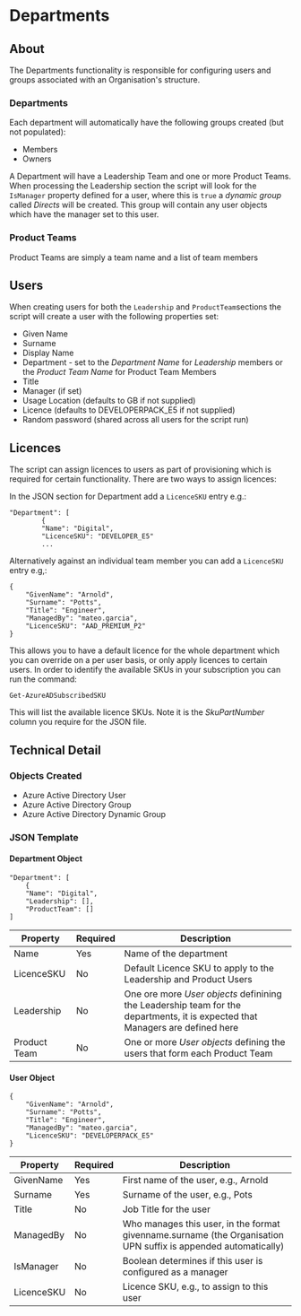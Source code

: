 # Departments #

## About ##
The Departments functionality is responsible for configuring users and groups associated with an Organisation's structure.

### Departments ###
Each department will automatically have the following groups created (but not populated):
- <Department Name> Members
- <Department Name> Owners

A Department will have a Leadership Team and one or more Product Teams.  When processing the Leadership section the script will look for the ````IsManager```` property defined for a user, where this is ````true```` a _dynamic group_ called *<Manager Name> Directs* will be created.  This group will contain any user objects which have the manager set to this user.

### Product Teams ###
Product Teams are simply a team name and a list of team members

## Users ##

When creating users for both the ````Leadership```` and ````ProductTeam````sections the script will create a user with the following properties set:
- Given Name
- Surname
- Display Name
- Department - set to the _Department Name_ for _Leadership_ members or the _Product Team Name_ for Product Team Members
- Title
- Manager (if set)
- Usage Location (defaults to GB if not supplied)
- Licence (defaults to DEVELOPERPACK_E5 if not supplied)
- Random password (shared across all users for the script run)

## Licences ##
The script can assign licences to users as part of provisioning which is required for certain functionality.  There are two ways to assign licences:

In the JSON section for Department add a ````LicenceSKU```` entry e.g.:

````
"Department": [
        {
        "Name": "Digital",
        "LicenceSKU": "DEVELOPER_E5"
        ...
````

Alternatively against an individual team member you can add a ````LicenceSKU```` entry e.g,:
````
{
    "GivenName": "Arnold",
    "Surname": "Potts",
    "Title": "Engineer",
    "ManagedBy": "mateo.garcia",
    "LicenceSKU": "AAD_PREMIUM_P2"
}
````

This allows you to have a default licence for the whole department which you can override on a per user basis, or only apply licences to certain users.  In order to identify the available SKUs in your subscription you can run the command:

````Get-AzureADSubscribedSKU````

This will list the available licence SKUs.  Note it is the _SkuPartNumber_ column you require for the JSON file.

## Technical Detail ##

### Objects Created ###
- Azure Active Directory User
- Azure Active Directory Group
- Azure Active Directory Dynamic Group

### JSON Template ###

#### Department Object ###
````
"Department": [
    {
    "Name": "Digital",
    "Leadership": [],
    "ProductTeam": []
]
````

Property | Required | Description
-------- | -------- | -----------
Name    |   Yes | Name of the department
LicenceSKU | No | Default Licence SKU to apply to the Leadership and Product Users
Leadership | No | One ore more *User objects* definining the Leadership team for the departments, it is expected that Managers are defined here
Product Team | No | One or more *User objects* defining the users that form each Product Team

#### User Object  ###

````
{
    "GivenName": "Arnold",
    "Surname": "Potts",
    "Title": "Engineer",
    "ManagedBy": "mateo.garcia",
    "LicenceSKU": "DEVELOPERPACK_E5"
}
````
Property | Required | Description
-------- | -------- | -----------
GivenName | Yes | First name of the user, e.g., Arnold
Surname | Yes | Surname of the user, e.g., Pots
Title | No | Job Title for the user
ManagedBy | No | Who manages this user, in the format givenname.surname (the Organisation UPN suffix is appended automatically)
IsManager | No  | Boolean determines if this user is configured as a manager
LicenceSKU | No | Licence SKU, e.g., to assign to this user

